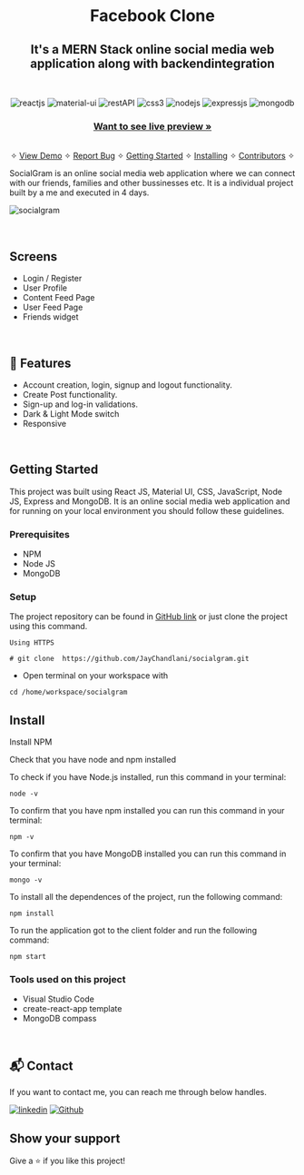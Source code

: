 <h1 align="center">Facebook Clone</h1> 

<h2 align="center">It's a MERN Stack online social media web application along with backendintegration</h2>

<br />
<p align="center">
    <img src="https://img.shields.io/badge/React-20232A?style=for-the-badge&logo=react&logoColor=61DAFB" alt="reactjs" />
    <img src="https://img.shields.io/badge/material%20UI-3bc7bd?style=for-the-badge&logo=materialui&logoColor=white" alt="material-ui"/>
    <img src="https://img.shields.io/badge/Rest_API-02303A?style=for-the-badge&logo=react-router&logoColor=white" alt="restAPI"/>
    <img src="https://img.shields.io/badge/CSS3-1572B6?style=for-the-badge&logo=css3&logoColor=white" alt="css3"/>   
    <img src="https://img.shields.io/badge/Node.js-339933?style=for-the-badge&logo=nodedotjs&logoColor=white" alt="nodejs" />
    <img src="https://img.shields.io/badge/Express.js-000000?style=for-the-badge&logo=express&logoColor=white" alt="expressjs"/>
    <img src="https://img.shields.io/badge/MongoDB-4EA94B?style=for-the-badge&logo=mongodb&logoColor=white" alt="mongodb"/>
</p>

<h3 align="center"><a href="https://socialgram-client.vercel.app/"><strong>Want to see live preview »</strong></a></h3>

<p align="center"> 
    <br />&#10023;
    <a href="#Demo">View Demo</a>   &#10023;  
    <a href="https://github.com/JayChandlani/socialgram/issues">Report Bug</a>    &#10023;
    <a href="#Getting-Started">Getting Started</a> &#10023; <a href="#Install">Installing</a> &#10023;    
    <a href="#Contributors">Contributors</a> &#10023;
  </p>
  
   SocialGram is an online social media web application where we can connect with our friends, families and other bussinesses etc. It is a individual project built by a me and executed in 4 days.
  
 
  
  ![socialgram](https://user-images.githubusercontent.com/107925230/216083290-d9811045-9490-4be4-8051-38a2b1fcefbc.png)
  
  <br />
  
  ## Screens 
   - Login / Register
   - User Profile
   - Content Feed Page
   - User Feed Page
   - Friends widget

<br />


## 🚀 Features
- Account creation, login, signup and logout functionality.
- Create Post functionality.
- Sign-up and log-in validations.
- Dark & Light Mode switch
- Responsive
<br />



## Getting Started

This project was built using React JS, Material UI, CSS, JavaScript, Node JS, Express and MongoDB. It is an online social media web application and for running on your local environment you should follow these guidelines.


### Prerequisites

- NPM 
- Node JS
- MongoDB

### Setup


The project repository can be found in [GitHub link](https://github.com/JayChandlani/socialgram) or just clone the project using this command. 


```
Using HTTPS

# git clone  https://github.com/JayChandlani/socialgram.git
```

+ Open terminal on your workspace with

```
cd /home/workspace/socialgram
```


## Install

Install NPM

Check that you have node and npm installed

To check if you have Node.js installed, run this command in your terminal:


```
node -v
```

To confirm that you have npm installed you can run this command in your terminal:


```
npm -v
```

To confirm that you have MongoDB installed you can run this command in your terminal:


```
mongo -v
```


To install all the dependences of the project, run the following command:


```
npm install
```


To run the application got to the client folder and run the following command:

```
npm start
```


### Tools used on this project

- Visual Studio Code
- create-react-app template
- MongoDB compass

<br/>


<h2>📬 Contact</h2>

If you want to contact me, you can reach me through below handles.

[![linkedin](https://img.shields.io/badge/Jay_Chandlani-0077B5?style=for-the-badge&logo=linkedin&logoColor=white)](https://www.linkedin.com/in/jaychandlani/)
[![Github](https://img.shields.io/badge/Jay_Chandlani-20232A?style=for-the-badge&logo=Github&logoColor=white)](https://github.com/JayChandlani/)


## Show your support

Give a ⭐️ if you like this project!
